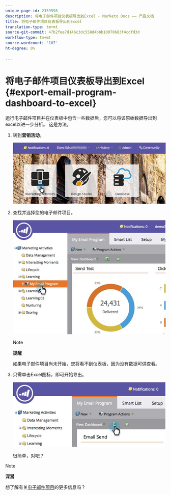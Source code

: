 ```yaml
---
unique-page-id: 2359598
description: 将电子邮件项目仪表板导出到Excel - Marketo Docs —— 产品文档
title: 将电子邮件项目仪表板导出到Excel
translation-type: tm+mt
source-git-commit: 47b2fee7d146c3dc558d4bbb10070683f4cdfd3d
workflow-type: tm+mt
source-wordcount: '107'
ht-degree: 0%

---
```



# 将电子邮件项目仪表板导出到Excel {#export-email-program-dashboard-to-excel}

运行电子邮件项目并在仪表板中包含一些数据后，您可以将该原始数据导出到excel以进一步分析。 这是方法。

1. 转到&#x200B;**营销活动**。

   ![](assets/login-marketing-activities-1.png)

1. 查找并选择您的电子邮件项目。

   ![](assets/lifecycledashboard.jpg)

   >[!NOTE]
   >
   >**提醒**
   >
   >
   >如果电子邮件项目尚未开始，您将看不到仪表板，因为没有数据可供查看。

1. 只需单击Excel图标，即可开始导出。

   ![](assets/lifecycle.jpg)

   很简单，对吧？

>[!NOTE]
>
>**深潜**
>
>想了解有关[电子邮件项目](http://docs.marketo.com/display/docs/email+programs)的更多信息吗？

